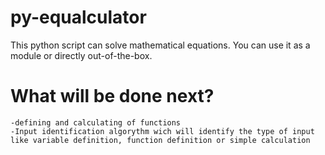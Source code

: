 # py-equalculator
This python script can solve mathematical equations. You can use it as a module or directly out-of-the-box.

# What will be done next?
    -defining and calculating of functions
    -Input identification algorythm wich will identify the type of input like variable definition, function definition or simple calculation